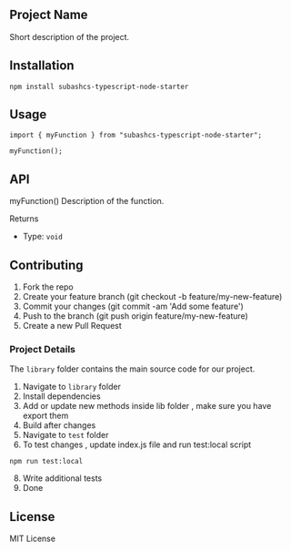 ## Project Name
Short description of the project.

## Installation

```
npm install subashcs-typescript-node-starter

```

## Usage

```
import { myFunction } from "subashcs-typescript-node-starter";

myFunction();

```

## API
myFunction()
Description of the function.

Returns
- Type: `void`


## Contributing
1. Fork the repo
2. Create your feature branch (git checkout -b feature/my-new-feature)
4. Commit your changes (git commit -am 'Add some feature')
5. Push to the branch (git push origin feature/my-new-feature)
6. Create a new Pull Request

### Project Details
The `library` folder contains the main source code for our project.

1. Navigate to `library` folder
2. Install dependencies
3. Add or update new methods inside lib folder , make sure you have export them 
4. Build after changes 
5. Navigate to `test` folder 
6. To test changes , update index.js file and run test:local script
```
npm run test:local
```
8. Write additional tests
9. Done


## License
MIT License

